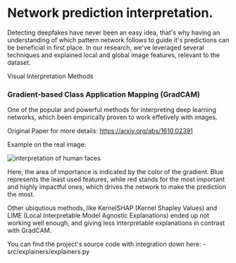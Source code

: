 # Network prediction interpretation.

Detecting deepfakes have never been an easy idea, that's why
having an understanding of which pattern network follows
to guide it's predictions can be beneficial in first place.
In our research, we've leveraged several techniques and 
explained local and global image features, relevant to the dataset.


Visual Interpretation Methods
### Gradient-based Class Application Mapping (GradCAM)

One of the popular and powerful methods for interpreting 
deep learning networks, which been empirically proven 
to work effetively with images.

Original Paper for more details: https://arxiv.org/abs/1610.02391

Example on the real image:

![interpretation of human faces]("docs/imgs/grad_cam/grad_cam_analysis.png")

Here, the area of importance is indicated by the color of the gradient.
Blue represents the least used features, while red stands for the most
important and highly impactful ones, which drives the network 
to make the prediction the most. 

Other ubiqutious methods, like KernelSHAP (Kernel Shapley Values)
and LIME (Local Interpretable Model Agnostic Explanations) ended up
not working well enough, and giving less interpretable explanations
in contrast with GradCAM.

You can find the project's source code with integration down here:
    - src/explainers/explainers.py
